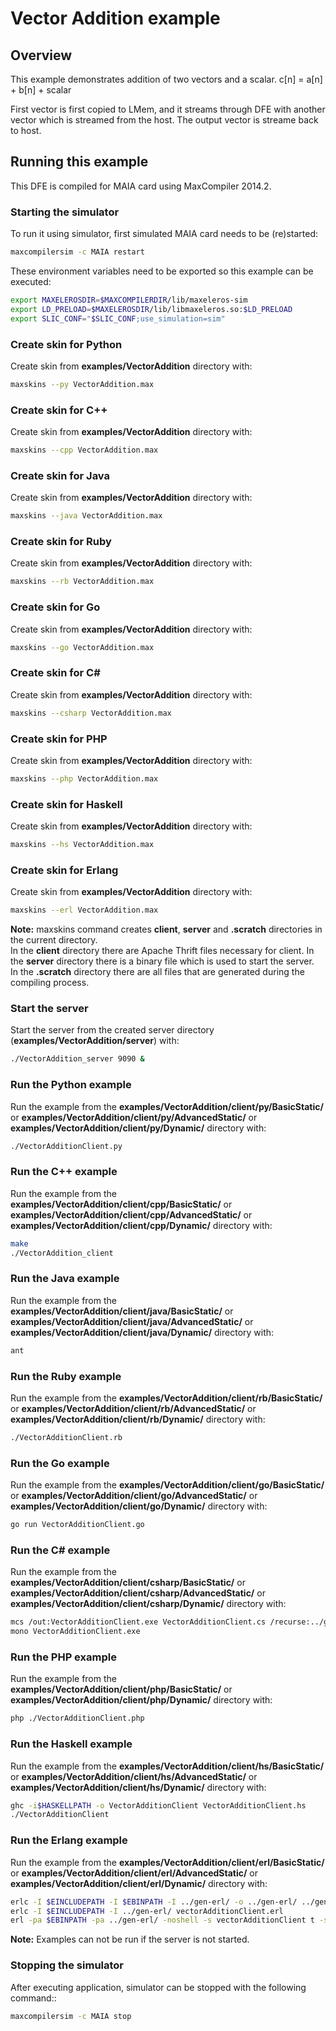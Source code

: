 # Vector Addition example

## Overview

This example demonstrates addition of two vectors and a scalar. c[n] = a[n] + b[n] + scalar

First vector is first copied to LMem, and it streams through DFE with another vector which is streamed from the host. The output vector is streame back to host.

## Running this example

This DFE is compiled for MAIA card using MaxCompiler 2014.2.

### Starting the simulator

To run it using simulator, first simulated MAIA card needs to be (re)started:

```bash
maxcompilersim -c MAIA restart
```

These environment variables need to be exported so this example can be executed:

```bash
export MAXELEROSDIR=$MAXCOMPILERDIR/lib/maxeleros-sim
export LD_PRELOAD=$MAXELEROSDIR/lib/libmaxeleros.so:$LD_PRELOAD
export SLIC_CONF="$SLIC_CONF;use_simulation=sim"
```

### Create skin for Python

Create skin from **examples/VectorAddition** directory with:

```bash
maxskins --py VectorAddition.max
```

### Create skin for C++

Create skin from **examples/VectorAddition** directory with:

```bash
maxskins --cpp VectorAddition.max
```

### Create skin for Java

Create skin from **examples/VectorAddition** directory with:

```bash
maxskins --java VectorAddition.max
```

### Create skin for Ruby

Create skin from **examples/VectorAddition** directory with:

```bash
maxskins --rb VectorAddition.max
```

### Create skin for Go

Create skin from **examples/VectorAddition** directory with:

```bash
maxskins --go VectorAddition.max
```

### Create skin for C# 

Create skin from **examples/VectorAddition** directory with:

```bash
maxskins --csharp VectorAddition.max
```
  
### Create skin for PHP

Create skin from **examples/VectorAddition** directory with:

```bash
maxskins --php VectorAddition.max
```

### Create skin for Haskell

Create skin from **examples/VectorAddition** directory with:

```bash
maxskins --hs VectorAddition.max
```

### Create skin for Erlang

Create skin from **examples/VectorAddition** directory with:

```bash
maxskins --erl VectorAddition.max
```
    
**Note:** maxskins command creates **client**, **server** and **.scratch** directories in the current directory.    
In the **client** directory there are Apache Thrift files necessary for client. 
In the **server** directory there is a binary file which is used to start the server.   
In the **.scratch** directory there are all files that are generated during the compiling process.  

### Start the server

Start the server from the created server directory (**examples/VectorAddition/server**) with:

```bash
./VectorAddition_server 9090 &
```

### Run the Python example

Run the example from the **examples/VectorAddition/client/py/BasicStatic/** or **examples/VectorAddition/client/py/AdvancedStatic/** or **examples/VectorAddition/client/py/Dynamic/** directory with:

```bash
./VectorAdditionClient.py
```

### Run the C++ example

Run the example from the **examples/VectorAddition/client/cpp/BasicStatic/** or **examples/VectorAddition/client/cpp/AdvancedStatic/** or **examples/VectorAddition/client/cpp/Dynamic/** directory with:

```bash
make
./VectorAddition_client
```

### Run the Java example

Run the example from the **examples/VectorAddition/client/java/BasicStatic/** or **examples/VectorAddition/client/java/AdvancedStatic/** or **examples/VectorAddition/client/java/Dynamic/** directory with:

```bash
ant
```

### Run the Ruby example

Run the example from the **examples/VectorAddition/client/rb/BasicStatic/** or **examples/VectorAddition/client/rb/AdvancedStatic/** or **examples/VectorAddition/client/rb/Dynamic/** directory with:

```bash
./VectorAdditionClient.rb
```


### Run the Go example

Run the example from the **examples/VectorAddition/client/go/BasicStatic/** or **examples/VectorAddition/client/go/AdvancedStatic/** or **examples/VectorAddition/client/go/Dynamic/** directory with:

```bash
go run VectorAdditionClient.go
```

### Run the C# example

Run the example from the **examples/VectorAddition/client/csharp/BasicStatic/** or **examples/VectorAddition/client/csharp/AdvancedStatic/** or **examples/VectorAddition/client/csharp/Dynamic/** directory with:

```bash
mcs /out:VectorAdditionClient.exe VectorAdditionClient.cs /recurse:../gen-csharp/com/maxeler/VectorAddition/*.cs /r:$MONO_PATH/Thrift.dll
mono VectorAdditionClient.exe
```

### Run the PHP example

Run the example from the **examples/VectorAddition/client/php/BasicStatic/** or **examples/VectorAddition/client/php/Dynamic/** directory with:

```bash
php ./VectorAdditionClient.php
```

### Run the Haskell example

Run the example from the **examples/VectorAddition/client/hs/BasicStatic/** or **examples/VectorAddition/client/hs/AdvancedStatic/** or **examples/VectorAddition/client/hs/Dynamic/** directory with:

```bash
ghc -i$HASKELLPATH -o VectorAdditionClient VectorAdditionClient.hs
./VectorAdditionClient
```

### Run the Erlang example

Run the example from the **examples/VectorAddition/client/erl/BasicStatic/** or **examples/VectorAddition/client/erl/AdvancedStatic/** or **examples/VectorAddition/client/erl/Dynamic/** directory with:

```bash
erlc -I $EINCLUDEPATH -I $EBINPATH -I ../gen-erl/ -o ../gen-erl/ ../gen-erl/*.erl
erlc -I $EINCLUDEPATH -I ../gen-erl/ vectorAdditionClient.erl
erl -pa $EBINPATH -pa ../gen-erl/ -noshell -s vectorAdditionClient t -s init stop
```
    
**Note:** Examples can not be run if the server is not started. 

### Stopping the simulator

After executing application, simulator can be stopped with the following command::

```bash
maxcompilersim -c MAIA stop
```

